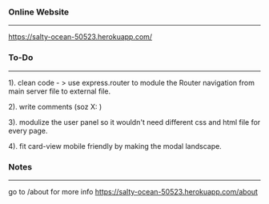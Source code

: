 
### Online Website
------------------
https://salty-ocean-50523.herokuapp.com/

### To-Do
-----------------
1). clean code - > use express.router to module the Router navigation from main server file to
external file.

2). write comments (soz X: )

3). modulize the user panel so it wouldn't need different css and html file for every page.

4). fit card-view mobile friendly by making the modal landscape.

### Notes
------------
go to /about for more info
https://salty-ocean-50523.herokuapp.com/about